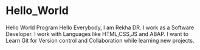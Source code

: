 # Hello_World
Hello World Program
Hello Everybody,
I am Rekha DR. I work as a Software Developer. I work with Languages like HTML,CSS,JS and ABAP. 
I want to Learn Git for Version control and Collaboration while learning new projects.
